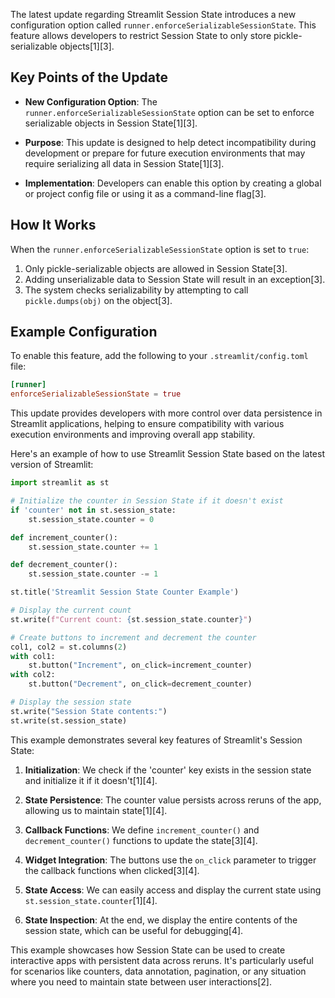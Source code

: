 The latest update regarding Streamlit Session State introduces a new configuration option called `runner.enforceSerializableSessionState`. This feature allows developers to restrict Session State to only store pickle-serializable objects[1][3].

## Key Points of the Update

- **New Configuration Option**: The `runner.enforceSerializableSessionState` option can be set to enforce serializable objects in Session State[1][3].

- **Purpose**: This update is designed to help detect incompatibility during development or prepare for future execution environments that may require serializing all data in Session State[1][3].

- **Implementation**: Developers can enable this option by creating a global or project config file or using it as a command-line flag[3].

## How It Works

When the `runner.enforceSerializableSessionState` option is set to `true`:

1. Only pickle-serializable objects are allowed in Session State[3].
2. Adding unserializable data to Session State will result in an exception[3].
3. The system checks serializability by attempting to call `pickle.dumps(obj)` on the object[3].

## Example Configuration

To enable this feature, add the following to your `.streamlit/config.toml` file:

```toml
[runner]
enforceSerializableSessionState = true
```

This update provides developers with more control over data persistence in Streamlit applications, helping to ensure compatibility with various execution environments and improving overall app stability.

Here's an example of how to use Streamlit Session State based on the latest version of Streamlit:

```python
import streamlit as st

# Initialize the counter in Session State if it doesn't exist
if 'counter' not in st.session_state:
    st.session_state.counter = 0

def increment_counter():
    st.session_state.counter += 1

def decrement_counter():
    st.session_state.counter -= 1

st.title('Streamlit Session State Counter Example')

# Display the current count
st.write(f"Current count: {st.session_state.counter}")

# Create buttons to increment and decrement the counter
col1, col2 = st.columns(2)
with col1:
    st.button("Increment", on_click=increment_counter)
with col2:
    st.button("Decrement", on_click=decrement_counter)

# Display the session state
st.write("Session State contents:")
st.write(st.session_state)
```

This example demonstrates several key features of Streamlit's Session State:

1. **Initialization**: We check if the 'counter' key exists in the session state and initialize it if it doesn't[1][4].

2. **State Persistence**: The counter value persists across reruns of the app, allowing us to maintain state[1][4].

3. **Callback Functions**: We define `increment_counter()` and `decrement_counter()` functions to update the state[3][4].

4. **Widget Integration**: The buttons use the `on_click` parameter to trigger the callback functions when clicked[3][4].

5. **State Access**: We can easily access and display the current state using `st.session_state.counter`[1][4].

6. **State Inspection**: At the end, we display the entire contents of the session state, which can be useful for debugging[4].

This example showcases how Session State can be used to create interactive apps with persistent data across reruns. It's particularly useful for scenarios like counters, data annotation, pagination, or any situation where you need to maintain state between user interactions[2].

